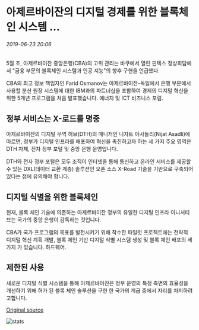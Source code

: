 # 아제르바이잔의 디지털 경제를 위한 블록체인 시스템 ...

###### 2019-06-23 20:06

5월 초, 아제르바이잔 중앙은행(CBA)의 고위 관리는 바쿠에서 열린 핀텍스 정상회담에서 "금융 부문의 블록체인 시스템과 인공 지능"의 향후 구현을 언급했다.

CBA의 최고 정보 책임자인 Farid Osmanov는 아제르바이잔-독일에서 은행 부문에서 사용할 분산 원장 시스템에 대한 IBM과의 파트너십을 포함하여 경제의 디지털 혁신을 위한 5개년 프로그램을 처음 발표했습니다. 에너지 및 ICT 비즈니스 포럼.

## 정부 서비스는 X-로드를 명중

아제르바이잔의 디지털 무역 허브(DTH)의 매니저인 니자트 아사들리(Nijat Asadli)에 따르면, 정부가 디지털 인프라를 배포하여 혁신을 촉진하고자 하는 세 가지 주요 영역은 DTH 자체, 전자 정부 포털 및 중앙 은행 운영입니다.

DTH와 전자 정부 포털은 모두 조직이 인터넷을 통해 통신하고 온라인 서비스를 제공할 수 있는 DXL(데이터 교환 계층) 솔루션인 오픈 소스 X-Road 기술을 기반으로 구축되어 있다는 점에 유의해야 합니다.

## 디지털 식별을 위한 블록체인

현재, 블록 체인 기술에 의존하는 아제르바이잔 정부의 유일한 디지털 인프라 이니셔티브는 국가의 중앙 은행이 감독하는 것입니다.

CBA가 국가 프로그램의 목표를 발전시키기 위해 착수한 파일럿 프로젝트에는 전략적 디지털 혁신 계획 개발, 블록 체인 기반 디지털 식별 시스템 생성 및 블록 체인 배포의 세 가지 가 있습니다. 하드웨어.

## 제한된 사용

새로운 디지털 식별 시스템을 통해 아제르바이잔은 정부 운영의 특정 측면의 효율성을 개선하기 위해 허가 된 블록 체인 솔루션을 구현 한 국가의 계급 중에서 자리를 차지하려고합니다.

[Original source](https://cointelegraph.com/news/a-blockchain-system-for-azerbaijans-digital-economy)

![stats](https://c.statcounter.com/11760860/0/a89fa40b/1/ "stats")